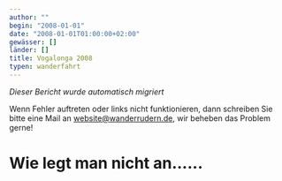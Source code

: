 ```yaml
---
author: ""
begin: "2008-01-01"
date: "2008-01-01T01:00:00+02:00"
gewässer: []
länder: []
title: Vogalonga 2008
typen: wanderfahrt
---
```



*Dieser Bericht wurde automatisch migriert*

Wenn Fehler auftreten oder links nicht funktionieren, dann schreiben Sie bitte eine Mail an website@wanderrudern.de, wir beheben das Problem gerne!



# Wie legt man nicht an......


